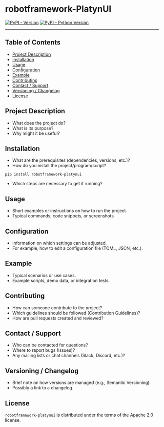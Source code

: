 <!--
SPDX-FileCopyrightText: 2024 Daniel Biehl <daniel.biehl@imbus.de>

SPDX-License-Identifier: Apache-2.0
-->

# robotframework-PlatynUI

[![PyPI - Version](https://img.shields.io/pypi/v/robotframework-platynui.svg)](https://pypi.org/project/robotframework-platynui)
[![PyPI - Python Version](https://img.shields.io/pypi/pyversions/robotframework-platynui.svg)](https://pypi.org/project/robotframework-platynui)

-----

## Table of Contents

- [Project Description](#project-description)
- [Installation](#installation)
- [Usage](#usage)
- [Configuration](#configuration)
- [Example](#example)
- [Contributing](#contributing)
- [Contact / Support](#contact-/-support)
- [Versioning / Changelog](#versioning-/-changelog)
- [License](#license)

## Project Description

- What does the project do?
- What is its purpose?
- Why might it be useful?
  
## Installation

- What are the prerequisites (dependencies, versions, etc.)?
- How do you install the project/program/script?
```console
pip install robotframework-platynui
```
- Which steps are necessary to get it running?

## Usage

- Short examples or instructions on how to run the project.
- Typical commands, code snippets, or screenshots

## Configuration

- Information on which settings can be adjusted.
- For example, how to edit a configuration file (TOML, JSON, etc.).
  
## Example

- Typical scenarios or use cases.
- Example scripts, demo data, or integration tests.
  
## Contributing

- How can someone contribute to the project?
- Which guidelines should be followed (Contribution Guidelines)?
- How are pull requests created and reviewed?
  
## Contact / Support

- Who can be contacted for questions?
- Where to report bugs (Issues)?
- Any mailing lists or chat channels (Slack, Discord, etc.)?

## Versioning / Changelog

- Brief note on how versions are managed (e.g., Semantic Versioning).
- Possibly a link to a changelog.
  
## License

`robotframework-platynui` is distributed under the terms of the [Apache 2.0](https://spdx.org/licenses/Apache-2.0.html) license.
